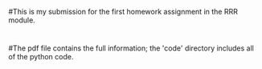 #This is my submission for the first homework assignment in the RRR module.
#
#The pdf file contains the full information; the 'code' directory includes all of the python code.
